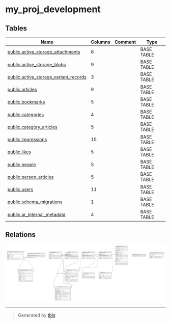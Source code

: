 # my_proj_development

## Tables

| Name | Columns | Comment | Type |
| ---- | ------- | ------- | ---- |
| [public.active_storage_attachments](public.active_storage_attachments.md) | 6 |  | BASE TABLE |
| [public.active_storage_blobs](public.active_storage_blobs.md) | 9 |  | BASE TABLE |
| [public.active_storage_variant_records](public.active_storage_variant_records.md) | 3 |  | BASE TABLE |
| [public.articles](public.articles.md) | 9 |  | BASE TABLE |
| [public.bookmarks](public.bookmarks.md) | 5 |  | BASE TABLE |
| [public.categories](public.categories.md) | 4 |  | BASE TABLE |
| [public.category_articles](public.category_articles.md) | 5 |  | BASE TABLE |
| [public.impressions](public.impressions.md) | 15 |  | BASE TABLE |
| [public.likes](public.likes.md) | 5 |  | BASE TABLE |
| [public.people](public.people.md) | 5 |  | BASE TABLE |
| [public.person_articles](public.person_articles.md) | 5 |  | BASE TABLE |
| [public.users](public.users.md) | 11 |  | BASE TABLE |
| [public.schema_migrations](public.schema_migrations.md) | 1 |  | BASE TABLE |
| [public.ar_internal_metadata](public.ar_internal_metadata.md) | 4 |  | BASE TABLE |

## Relations

![er](schema.svg)

---

> Generated by [tbls](https://github.com/k1LoW/tbls)
